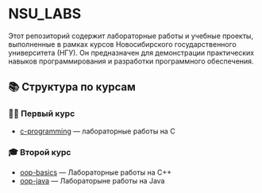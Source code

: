 # NSU_LABS

Этот репозиторий содержит лабораторные работы и учебные проекты, выполненные в рамках курсов Новосибирского государственного университета (НГУ). Он предназначен для демонстрации практических навыков программирования и разработки программного обеспечения.

## 📚 Структура по курсам

### 🧑‍🎓 Первый курс

- [c-programming](https://github.com/chpsdsh/NSU_LABS/tree/main/c-programming) — лабораторные работы на C

### 🎓 Второй курс

- [oop-basics](https://github.com/chpsdsh/NSU_LABS/tree/main/oop-basics) — Лабораторные работы на C++
- [oop-java](https://github.com/chpsdsh/NSU_LABS/tree/main/oop-java) — Лабораторыне работы на Java

